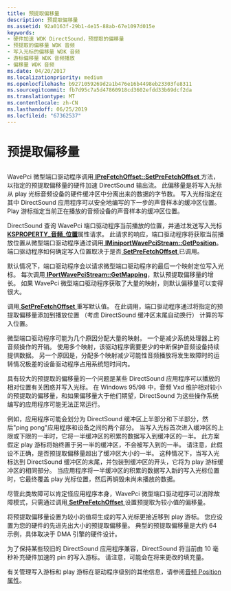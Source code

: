 ```yaml
---
title: 预提取偏移量
description: 预提取偏移量
ms.assetid: 92a0163f-29b1-4e15-88ab-67e1097d015e
keywords:
- 硬件加速 WDK DirectSound，预提取的偏移量
- 预提取的偏移量 WDK 音频
- 写入光标的偏移量 WDK 音频
- 游标偏移量 WDK 音频播放
- 偏移量 WDK 音频
ms.date: 04/20/2017
ms.localizationpriority: medium
ms.openlocfilehash: b9271059269d2a1b476e16b4498eb23303fe8311
ms.sourcegitcommit: fb7d95c7a5d47860918cd3602efdd33b69dcf2da
ms.translationtype: MT
ms.contentlocale: zh-CN
ms.lasthandoff: 06/25/2019
ms.locfileid: "67362537"
---
```

# <a name="prefetch-offsets"></a>预提取偏移量


## <span id="prefetch_offsets"></span><span id="PREFETCH_OFFSETS"></span>


WavePci 微型端口驱动程序调用[ **IPreFetchOffset::SetPreFetchOffset** ](https://docs.microsoft.com/windows-hardware/drivers/ddi/content/portcls/nf-portcls-iprefetchoffset-setprefetchoffset)方法，以指定的预提取偏移量的硬件加速 DirectSound 输出流。 此偏移量是将写入光标从 play 光标音频设备的硬件缓冲区中分离出来的数据的字节数。 写入光标指定在其中 DirectSound 应用程序可以安全地编写的下一步的声音样本的缓冲区位置。 Play 游标指定当前正在播放的音频设备的声音样本的缓冲区位置。

DirectSound 查询 WavePci 端口驱动程序当前播放的位置，并通过发送写入光标[ **KSPROPERTY\_音频\_位置**](https://docs.microsoft.com/windows-hardware/drivers/audio/ksproperty-audio-position)属性请求。 此请求的响应，端口驱动程序将获取当前播放位置从微型端口驱动程序通过调用[ **IMiniportWavePciStream::GetPosition**](https://docs.microsoft.com/windows-hardware/drivers/ddi/content/portcls/nf-portcls-iminiportwavepcistream-getposition)。 端口驱动程序如何确定写入位置取决于是否[ **SetPreFetchOffset** ](https://docs.microsoft.com/windows-hardware/drivers/ddi/content/portcls/nf-portcls-iprefetchoffset-setprefetchoffset)已调用。

默认情况下，端口驱动程序会以请求微型端口驱动程序的最后一个映射定位写入光标。 每次调用[ **IPortWavePciStream::GetMapping**](https://docs.microsoft.com/windows-hardware/drivers/ddi/content/portcls/nf-portcls-iportwavepcistream-getmapping)，默认预提取偏移量的增长。 如果 WavePci 微型端口驱动程序获取了大量的映射，则默认偏移量可以变得很大。

调用[ **SetPreFetchOffset** ](https://docs.microsoft.com/windows-hardware/drivers/ddi/content/portcls/nf-portcls-iprefetchoffset-setprefetchoffset)重写默认值。 在此调用，端口驱动程序通过将指定的预提取偏移量添加到播放位置 （考虑 DirectSound 缓冲区末尾自动换行） 计算的写入位置。

微型端口驱动程序可能为几个原因分配大量的映射。 一个是减少系统处理器上的音频操作的开销。 使用多个映射，该驱动程序需要更少的中断保护音频设备持续提供数据。 另一个原因是，分配多个映射减少可能性音频播放将发生故障时的运转情况极差的设备驱动程序占用系统短时间内。

具有较大的预提取的偏移量的一个问题是某些 DirectSound 应用程序可以播放的相对位置有关困惑并写入光标。 在 Windows 95/98 中，音频 Vxd 维护相对较小的预提取的偏移量，和如果偏移量大于他们期望，DirectSound 为这些操作系统编写的应用程序可能无法正常运行。

例如，应用程序可能会划分为 DirectSound 缓冲区上半部分和下半部分，然后"ping pong"应用程序和设备之间的两个部分。 当写入光标首次进入缓冲区的上限或下限的一半时，它将一半缓冲区的积累的数据写入到缓冲区的一半。 此方案假定 play 游标将始终置于另一半的缓冲区，不会被写入到的一半。 请注意，此假设不正确，是否预提取偏移量超出了缓冲区大小的一半。 这种情况下，当写入光标达到 DirectSound 缓冲区的末尾，并包装到缓冲区的开头，它将为 play 游标缓冲区的相同部分。 当应用程序将一半缓冲区的积累的数据写入新的写入光标位置时，它最终覆盖 play 光标位置，然后再销毁未尚未播放的数据。

尽管此类故障可以肯定怪应用程序本身，WavePci 微型端口驱动程序可以消除故障模式，只需通过调用[ **SetPreFetchOffset** ](https://docs.microsoft.com/windows-hardware/drivers/ddi/content/portcls/nf-portcls-iprefetchoffset-setprefetchoffset)设置预提取为较小值的偏移量。

将预提取偏移量设置为较小的值将生成的写入光标更接近移到 play 游标。 您应设置为您的硬件的先进先出大小的预提取偏移量。 典型的预提取偏移量是大约 64 示例，具体取决于 DMA 引擎的硬件设计。

为了保持某些较旧的 DirectSound 应用程序兼容，DirectSound 将当前由 10 毫秒补充硬件加速的 pin 的写入游标。 请注意，可能会在将来更改的填充量。

有关管理写入游标和 play 游标在驱动程序级别的其他信息，请参阅[音频 Position 属性](audio-position-property.md)。

 

 




